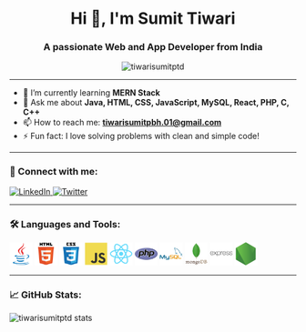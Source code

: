 <h1 align="center">Hi 👋, I'm Sumit Tiwari</h1>
<h3 align="center">A passionate Web and App Developer from India</h3>

<p align="center">
  <img src="https://komarev.com/ghpvc/?username=tiwarisumitptd&label=Profile%20views&color=0e75b6&style=flat" alt="tiwarisumitptd" />
</p>

---

- 🌱 I’m currently learning **MERN Stack**
- 💬 Ask me about **Java, HTML, CSS, JavaScript, MySQL, React, PHP, C, C++**
- 📫 How to reach me: **tiwarisumitpbh.01@gmail.com**
- ⚡ Fun fact: I love solving problems with clean and simple code!

---

### 🔗 Connect with me:
<p align="left">
  <a href="https://www.linkedin.com/in/sumit-tiwari-38b08228b/" target="_blank">
    <img src="https://cdn.jsdelivr.net/npm/simple-icons@v3/icons/linkedin.svg" alt="LinkedIn" width="30" height="30"/>
  </a>
  <a href="https://x.com/SVTiwari373439" target="_blank">
    <img src="https://cdn.jsdelivr.net/npm/simple-icons@v3/icons/twitter.svg" alt="Twitter" width="30" height="30"/>
  </a>
</p>

---

### 🛠️ Languages and Tools:
<p align="left">
  <img src="https://raw.githubusercontent.com/devicons/devicon/master/icons/java/java-original.svg" alt="Java" width="40" height="40"/>
  <img src="https://raw.githubusercontent.com/devicons/devicon/master/icons/html5/html5-original-wordmark.svg" alt="HTML5" width="40" height="40"/>
  <img src="https://raw.githubusercontent.com/devicons/devicon/master/icons/css3/css3-original-wordmark.svg" alt="CSS3" width="40" height="40"/>
  <img src="https://raw.githubusercontent.com/devicons/devicon/master/icons/javascript/javascript-original.svg" alt="JavaScript" width="40" height="40"/>
  <img src="https://raw.githubusercontent.com/devicons/devicon/master/icons/react/react-original.svg" alt="React" width="40" height="40"/>
  <img src="https://raw.githubusercontent.com/devicons/devicon/master/icons/php/php-original.svg" alt="PHP" width="40" height="40"/>
  <img src="https://raw.githubusercontent.com/devicons/devicon/master/icons/mysql/mysql-original-wordmark.svg" alt="MySQL" width="40" height="40"/>
  <img src="https://raw.githubusercontent.com/devicons/devicon/master/icons/mongodb/mongodb-original-wordmark.svg" alt="MongoDB" width="40" height="40"/>
  <img src="https://raw.githubusercontent.com/devicons/devicon/master/icons/express/express-original-wordmark.svg" alt="Express.js" width="40" height="40"/>
  <img src="https://raw.githubusercontent.com/devicons/devicon/master/icons/nodejs/nodejs-original.svg" alt="Node.js" width="40" height="40"/>
</p>

---

### 📈 GitHub Stats:
<p align="left">
  <img src="https://github-readme-stats.vercel.app/api?username=tiwarisumitptd&show_icons=true&theme=radical" alt="tiwarisumitptd stats"/>
</p>
